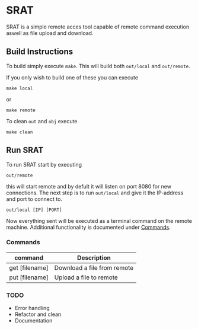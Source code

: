# SRAT
SRAT is a simple remote acces tool capable of remote command execution aswell as file upload and download.

## Build Instructions
To build simply execute `make`. This will build both `out/local` and `out/remote`.

If you only wish to build one of these you can execute
```console
make local
```
or
```console
make remote
```
To clean `out` and `obj` execute
```console
make clean
```

## Run SRAT
To run SRAT start by executing
```console
out/remote
```
this will start remote and by defult it will listen on port 8080 for new connections. The next step is to run `out/local` and give it the IP-address and port to connect to.
```console
out/local [IP] [PORT]
```

Now everything sent will be executed as a terminal command on the remote machine. Additional functionality is documented under [Commands](#Commands).


### Commands
| command              | Description                           |
| -----------          | -----------                           |
| get [filename]       | Download a file from remote           |
| put [filename]       | Upload a file to remote               |


### TODO
- Error handling
- Refactor and clean
- Documentation